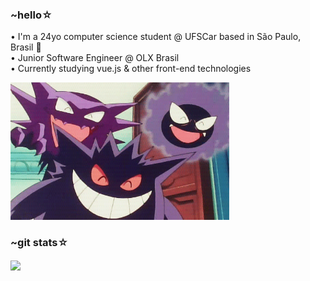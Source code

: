 ### ~hello☆
• I'm a 24yo computer science student @ UFSCar based in São Paulo, Brasil &#x1f490; \
• Junior Software Engineer @ OLX Brasil \
• Currently studying vue.js & other front-end technologies

<img src="https://raw.githubusercontent.com/gabrielaabergamo/gabrielaabergamo/main/ghosts.gif" width="350px" height="220px">

### ~git stats☆
<a href="https://github.com/gabrielaabergamo/gabrielaabergamo">
  <img align="center" src="https://github-readme-stats.vercel.app/api/top-langs/?username=gabrielaabergamo&layout=compact&theme=dark&langs_count=10" />
</a>

<!--
**gabrielaabergamo/gabrielaabergamo** is a ✨ _special_ ✨ repository because its `README.md` (this file) appears on your GitHub profile.

Here are some ideas to get you started:

- 🔭 I’m currently working on ...
- 🌱 I’m currently learning ...
- 👯 I’m looking to collaborate on ...
- 🤔 I’m looking for help with ...
- 💬 Ask me about ...
- 📫 How to reach me: ...
- 😄 Pronouns: ...
- ⚡ Fun fact: ...
-->
